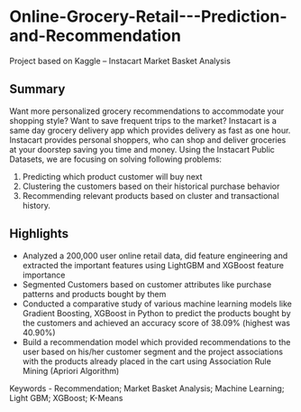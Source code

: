 # Online-Grocery-Retail---Prediction-and-Recommendation
Project based on Kaggle – Instacart Market Basket Analysis
## Summary
Want more personalized grocery recommendations to accommodate your shopping style? Want to save frequent trips to the market? Instacart is a same day grocery delivery app which provides delivery as fast as one hour. Instacart provides personal shoppers, who can shop and deliver groceries at your doorstep saving you time and money. 
Using the Instacart Public Datasets, we are focusing on solving following problems: 
1. Predicting which product customer will buy next 
2. Clustering the customers based on their historical purchase behavior 
3. Recommending relevant products based on cluster and transactional history. 

## Highlights
*	Analyzed a 200,000 user online retail data, did feature engineering and extracted the important features using LightGBM and XGBoost feature importance
*	Segmented Customers based on customer attributes like purchase patterns and products bought by them
*	Conducted a comparative study of various machine learning models like Gradient Boosting, XGBoost in Python to predict the products bought by the customers and achieved an accuracy score of 38.09% (highest was 40.90%)
*	Build a recommendation model which provided recommendations to the user based on his/her customer segment and the project associations with the products already placed in the cart using Association Rule Mining (Apriori Algorithm) 



 Keywords - Recommendation; Market Basket Analysis; Machine Learning; Light GBM; XGBoost; K-Means




